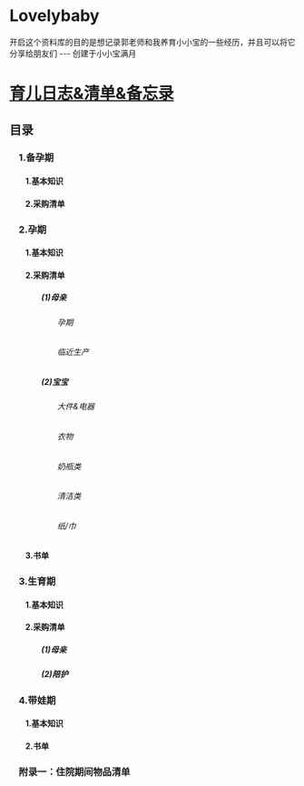 # Lovelybaby
开启这个资料库的目的是想记录郭老师和我养育小小宝的一些经历，并且可以将它分享给朋友们 --- 创建于小小宝满月
# [育儿日志&清单&备忘录](https://github.com/Zion8/Lovelybaby/tree/main/main)
## 目录
### &emsp;1.备孕期
#### &emsp;&emsp;1.基本知识
#### &emsp;&emsp;2.采购清单
### &emsp;2.孕期
#### &emsp;&emsp;1.基本知识
#### &emsp;&emsp;2.采购清单
##### &emsp;&emsp;&emsp;&emsp;(1)母亲
###### &emsp;&emsp;&emsp;&emsp;&emsp;&emsp;孕期
###### &emsp;&emsp;&emsp;&emsp;&emsp;&emsp;临近生产
##### &emsp;&emsp;&emsp;&emsp;(2)宝宝
###### &emsp;&emsp;&emsp;&emsp;&emsp;&emsp;大件&电器
###### &emsp;&emsp;&emsp;&emsp;&emsp;&emsp;衣物
###### &emsp;&emsp;&emsp;&emsp;&emsp;&emsp;奶瓶类
###### &emsp;&emsp;&emsp;&emsp;&emsp;&emsp;清洁类
###### &emsp;&emsp;&emsp;&emsp;&emsp;&emsp;纸/巾
#### &emsp;&emsp;3.书单
### &emsp;3.生育期
#### &emsp;&emsp;1.基本知识
#### &emsp;&emsp;2.采购清单
##### &emsp;&emsp;&emsp;&emsp;(1)母亲
##### &emsp;&emsp;&emsp;&emsp;(2)陪护
### &emsp;4.带娃期
#### &emsp;&emsp;1.基本知识
#### &emsp;&emsp;2.书单
### &emsp;附录一：住院期间物品清单
